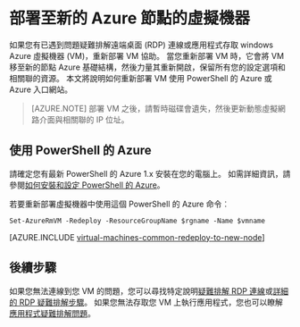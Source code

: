 <properties 
    pageTitle="重新部署 Windows 虛擬機器 |Microsoft Azure" 
    description="說明如何重新部署 Windows 虛擬機器，以減少 RDP 連線問題。" 
    services="virtual-machines-windows" 
    documentationCenter="virtual-machines" 
    authors="iainfoulds" 
    manager="timlt"
    tags="azure-resource-manager,top-support-issue" 
/>
    

<tags 
    ms.service="virtual-machines-windows" 
    ms.devlang="na" 
    ms.topic="support-article" 
    ms.tgt_pltfrm="vm-windows"
    ms.workload="infrastructure" 
    ms.date="09/19/2016" 
    ms.author="iainfou" 
/>


# <a name="redeploy-virtual-machine-to-new-azure-node"></a>部署至新的 Azure 節點的虛擬機器

如果您有已遇到問題疑難排解遠端桌面 (RDP) 連線或應用程式存取 windows Azure 虛擬機器 (VM)，重新部署 VM 協助。 當您重新部署 VM 時，它會將 VM 移至新的節點 Azure 基礎結構，然後力量其重新開啟，保留所有您的設定選項和相關聯的資源。 本文將說明如何重新部署 VM 使用 PowerShell 的 Azure 或 Azure 入口網站。

> [AZURE.NOTE] 部署 VM 之後，請暫時磁碟會遺失，然後更新動態虛擬網路介面與相關聯的 IP 位址。 

## <a name="using-azure-powershell"></a>使用 PowerShell 的 Azure

請確定您有最新 PowerShell 的 Azure 1.x 安裝在您的電腦上。 如需詳細資訊，請參閱[如何安裝和設定 PowerShell 的 Azure](../powershell-install-configure.md)。

若要重新部署虛擬機器中使用這個 PowerShell 的 Azure 命令︰

    Set-AzureRmVM -Redeploy -ResourceGroupName $rgname -Name $vmname 


[AZURE.INCLUDE [virtual-machines-common-redeploy-to-new-node](../../includes/virtual-machines-common-redeploy-to-new-node.md)]


## <a name="next-steps"></a>後續步驟
如果您無法連線到您 VM 的問題，您可以尋找特定說明[疑難排解 RDP 連線](virtual-machines-windows-troubleshoot-rdp-connection.md)或[詳細的 RDP 疑難排解步驟](virtual-machines-windows-detailed-troubleshoot-rdp.md)。 如果您無法存取您 VM 上執行應用程式，您也可以瞭解[應用程式疑難排解問題](virtual-machines-windows-troubleshoot-app-connection.md)。